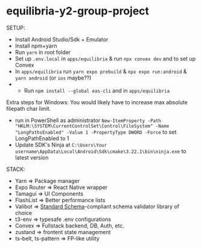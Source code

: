 # equilibria-y2-group-project

SETUP:

- Install Android Studio/Sdk + Emulator
- Install npm+yarn
- Run `yarn` in root folder
- Set up `.env.local` in `apps/equilibria` & run `npx convex dev` and to set up Convex
- In `apps/equilibria` run `yarn expo prebuild` & `npx expo run:android` & `yarn android` (or `ios` maybe??)
- - Run `npm install --global eas-cli` and in `apps/equilibria`

Extra steps for Windows:
You would likely have to increase max absolute filepath char limit.

- run in PowerShell as administrator `New-ItemProperty -Path "HKLM:\SYSTEM\CurrentControlSet\Control\FileSystem" -Name "LongPathsEnabled" -Value 1 -PropertyType DWORD -Force` to set LongPathEnabled to 1
- Update SDK's Ninja at `C:\Users\Your username\AppData\Local\Android\Sdk\cmake\3.22.1\bin\ninja.exe` to latest version

STACK:

- Yarn => Package manager
- Expo Router => React Native wrapper
- Tamagui => UI Components
- FlashList => Better performance lists
- Valibot => [Standard Schema](https://github.com/standard-schema/standard-schema)-compliant schema validator library of choice
- t3-env => typesafe .env configurations
- Convex => Fullstack backend, DB, Auth, etc.
- zustand => frontent state management
- ts-belt, ts-pattern => FP-like utility
